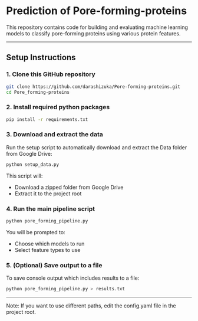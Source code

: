# Prediction of Pore-forming-proteins 
This repository contains code for building and evaluating machine learning models to classify pore-forming proteins using various protein features.

---

## Setup Instructions
### 1. Clone this GitHub repository
```bash
git clone https://github.com/darashizuka/Pore-forming-proteins.git
cd Pore_forming-proteins
```
### 2. Install required python packages
```bash
pip install -r requirements.txt
```
### 3. Download and extract the data
Run the setup script to automatically download and extract the Data folder from Google Drive:
```bash
python setup_data.py
```
This script will:
- Download a zipped folder from Google Drive
- Extract it to the project root
  
### 4. Run the main pipeline script
```bash
python pore_forming_pipeline.py
```
You will be prompted to:
- Choose which models to run
- Select feature types to use

### 5. (Optional) Save output to a file
To save console output which includes results to a file:
```bash
python pore_forming_pipeline.py > results.txt
```
---
Note: If you want to use different paths, edit the config.yaml file in the project root.




